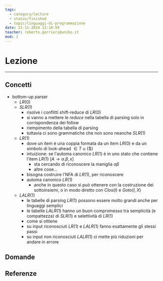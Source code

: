 ```yaml
---
tags:
  - category/lecture
  - status/finished
  - topic/linguaggi-di-programmazione
date: 21-11-2024 12:10:59
teacher: roberto.gorrieri@unibo.it
mod: 1
---
```

# Lezione
---
## Concetti
- bottom-up parser
	- $LR(0)$
	- $SLR(1)$
		- risolve i conflitti shift-reduce di $LR(0)$
		- si vanno a mettere le _reduce_ nella tabella di parsing solo in corrispondenza dei follow
		- riempimento della tabella di parsing
		- tuttavia ci sono grammatiche che non sono neanche $SLR(1)$
	- $LR(1)$
		- dove un item è una coppia formata da un item $LR(0)$ e da un simbolo di look-ahead $\in T \cup \{\$\}$
		- intuizione: se l'automa canonico $LR(1)$ è in uno stato che contiene l'item $LR(1)$ $[A \to \alpha.\beta,x]$
			- sta cercando di riconoscere la maniglia $\alpha \beta$
			- altre cose...
		- bisogna costruire l'NFA di $LR(1)$, per riconoscere
		- automa canonico $LR(1)$
			- anche in questo caso si può ottenere con la costruzione dei sottoinsiemi, o in modo diretto con $Clos(I)$ e $Goto(I, X)$
	- $LALR(1)$
		- le tabelle di parsing $LR(1)$ possono essere molto grandi anche per linguaggi semplici
		- le tabelle $LALR(1)$ hanno un buon compromesso tra semplicità (e compattezza) di $SLR(1)$ e selettività di $LR(1)$
		- come si ottiene
		- su input riconosciuti $LR(1)$ e $LALR(1)$ fanno esattamente gli stessi passi
		- su input non riconosciuti $LALR(1)$ ci mette più riduzioni per andare in errore

## Domande

## Referenze
